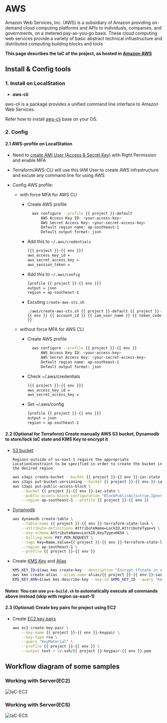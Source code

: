 # AWS

Amazon Web Services, Inc. (AWS) is a subsidiary of Amazon providing on-demand cloud computing platforms and APIs to individuals, companies, and governments, on a metered pay-as-you-go basis. These cloud computing web services provide a variety of basic abstract technical infrastructure and distributed computing building blocks and tools

**This page describes the IaC of the project, as hosted in [Amazon AWS](https://aws.amazon.com/)**

## Install & Config tools

### 1. Install on LocalStation

- **aws-cli**

aws-cli is a package provides a unified command line interface to Amazon Web Services.

Refer how to install [aws-cli](https://docs.aws.amazon.com/cli/latest/userguide/getting-started-install.html) base on your OS.

### 2. Config

#### 2.1 AWS-profile on LocalStation

- Need to [create AMI User (Access & Secret Key)](https://docs.aws.amazon.com/IAM/latest/UserGuide/id_users_create.html) with Right Permission and enable MFA
- Terraform/AWS-CLI will use this IAM User to create AWS infrastructure and excute any command line for using AWS

- Config AWS profile:
  - with force MFA for AWS CLI
    - Create AWS profile

      ```bash
        aws configure --profile {{ project }}-default
            AWS Access Key ID: <your-access-key>
            AWS Secret Access Key: <your-secret-access-key>
            Default region name: ap-southeast-1
            Default output format: json
      ```

    - Add this to `~/.aws/credentials`

      ```bash
      [{{ project }}-{{ env }}]
      aws_access_key_id =
      aws_secret_access_key =
      aws_session_token =
      ```

    - Add this to `~/.aws/config`

      ```bash
      [profile {{ project }}-{{ env }}]
      output = json
      region = ap-southeast-1
      ```

    - Excuting `create-aws-sts.sh`

      ```
      ./aws/create-aws-sts.sh {{ project }}-default {{ project }}-{{ env }} {{ account_id }} {{ iam_user_name }} {{ token_code }}
      ```

  - without force MFA for AWS CLI
    - Create AWS profile

      ```bash
        aws configure --profile {{ project }}-{{ env }}
            AWS Access Key ID: <your-access-key>
            AWS Secret Access Key: <your-secret-access-key>
            Default region name: ap-southeast-1
            Default output format: json
      ```

    - Check ~/.aws/credentials

      ```bash
      [{{ project }}-{{ env }}]
      aws_access_key_id =
      aws_secret_access_key =
      ```

    - Set ~/.aws/config

      ```bash
      [profile {{ project }}-{{ env }}]
      output = json
      region = ap-southeast-1
      ```

#### 2.2 (Optional for Terraform) Create manually AWS S3 bucket, Dynamodb to store/lock IaC state and KMS Key to encrypt it

- [S3 bucket](https://docs.aws.amazon.com/cli/latest/reference/s3api/create-bucket.html)

  ```test
  Regions outside of us-east-1 require the appropriate LocationConstraint to be specified in order to create the bucket in the desired region
  ```

  ```bash
  aws s3api create-bucket --bucket {{ project }}-{{ env }}-iac-state --region ap-southeast-1 --create-bucket-configuration LocationConstraint=ap-southeast-1 --profile {{ project }}-{{ env }}
  aws s3api put-bucket-versioning --bucket {{ project }}-{{ env }}-iac-state --versioning-configuration Status=Enabled --region ap-southeast-1 --profile {{ project }}-{{ env }}
  aws s3api put-public-access-block \
      --bucket {{ project }}-{{ env }}-iac-state \
      --public-access-block-configuration "BlockPublicAcls=true,IgnorePublicAcls=true,BlockPublicPolicy=true,RestrictPublicBuckets=true" \
      --region ap-southeast-1 --profile {{ project }}-{{ env }}
  ```

- [Dynamodb](https://docs.aws.amazon.com/cli/latest/reference/dynamodb/create-table.html)

  ```bash
  aws dynamodb create-table \
      --table-name {{ project }}-{{ env }}-terraform-state-lock \
      --attribute-definitions AttributeName=LockID,AttributeType=S \
      --key-schema AttributeName=LockID,KeyType=HASH \
      --billing-mode PAY_PER_REQUEST \
      --tags Key=Name,Value={{ project }}-{{ env }}-terraform-state-lock Key=Environment,Value={{ env }} \
      --region ap-southeast-1 \
      --profile {{ project }}-{{ env }}
  ```

- Create [KMS Key](https://docs.aws.amazon.com/cli/latest/reference/kms/create-key.html) and [Alias](https://docs.aws.amazon.com/cli/latest/reference/kms/create-alias.html)

  ```bash
  KMS_KEY_ID=$(aws kms create-key --description "Encrypt tfstate in s3 backend" --query "KeyMetadata.KeyId" --output text --profile {{ project }}-{{ env }} --region ap-southeast-1)
  aws kms create-alias --alias-name alias/{{ project }}-{{ env }}-iac --target-key-id $KMS_KEY_ID --profile {{ project }}-{{ env }} --region ap-southeast-1
  KMS_KEY_ARN=$(aws kms describe-key --key-id $KMS_KEY_ID --query "KeyMetadata.Arn" --output text --profile {{ project }}-{{ env }} --region ap-southeast-1) && echo "Terraform KMS Key ARN: \n" $KMS_KEY_ARN
  ```

#### Notes: You can use `pre-build.sh` to automatically execute all commands above instead (skip with region us-east-1)

#### 2.3 (Optional) Create key pairs for project using EC2

- Create [EC2 key pairs](https://docs.aws.amazon.com/AWSEC2/latest/UserGuide/ec2-key-pairs.html#having-ec2-create-your-key-pair)

  ```bash
  aws ec2 create-key-pair \
      --key-name {{ project }}-{{ env }}-keypair \
      --key-type rsa \
      --query "KeyMaterial" \
      --profile {{ project }}-{{ env }} \
      --output text > ~/.ssh/{{ project }}-keypair-{{ env }}.pem
  ```

## Workflow diagram of some samples

### Working with Server(EC2)

![IaC-EC2](../../images/iac-with-aws-ec2.png)

### Working with Server(ECS)

![IaC-ECS](../../images/iac-with-aws-ecs.png)
